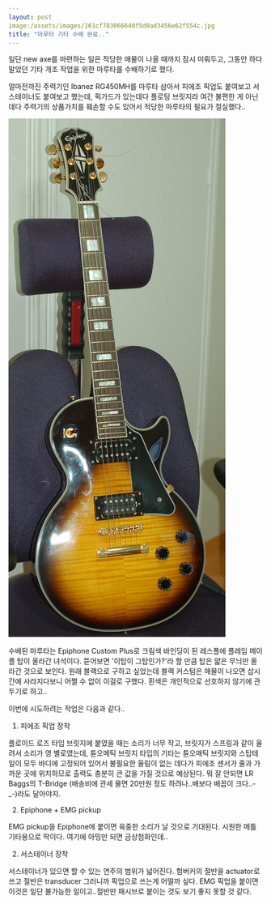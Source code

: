 ```yaml
---
layout: post
image:/assets/images/161cf783066640f5d0ad3456e62f554c.jpg
title: "마루타 기타 수배 완료.."
---
```


일단 new axe를 마련하는 일은 적당한 매물이 나올 때까지 잠시 미뤄두고, 그동안 하다 말았던 기타 개조 작업을 위한 마루타를 수배하기로 했다. 

얼마전까진 주력기인 Ibanez RG450MH를 마루타 삼아서 피에조 픽업도 붙여보고 서스테이너도 붙여보고 했는데, 픽가드가 있는데다 플로팅 브릿지라 여간 불편한 게 아닌데다 주력기의 상품가치를 훼손할 수도 있어서 적당한 마루타의 필요가 절실했다..

![image](/assets/images/161cf783066640f5d0ad3456e62f554c.jpg)


수배된 마루타는 Epiphone Custom Plus로 크림색 바인딩이 된 레스폴에 플레임 메이플 탑이 올라간 녀석이다. 뜯어보면 '이탑이 그탑인가?'라 할 만큼 탑은 얇은 무늬만 올라간 것으로 보인다. 원래 블랙으로 구하고 싶었는데 블랙 커스텀은 매물이 나오면 삽시간에 사라지다보니 어쩔 수 없이 이걸로 구했다. 흰색은 개인적으로 선호하지 않기에 관두기로 하고..

이번에 시도하려는 작업은 다음과 같다..

1) 피에조 픽업 장착

플로이드 로즈 타입 브릿지에 붙였을 때는 소리가 너무 작고, 브릿지가 스프링과 같이 울려서 소리가 영 별로였는데, 튠오메틱 브릿지 타입의 기타는 튠오매틱 브릿지와 스탑테일이 모두 바디에 고정되어 있어서 불필요한 울림이 없는 데다가 피에조 센서가 줄과 가까운 곳에 위치하므로 출력도 충분히 큰 값을 가질 것으로 예상된다. 뭐 잘 안되면 LR Baggs의 T-Bridge (배송비에 관세 물면 20만원 정도 하려나..배보다 배꼽이 크다..-_-)라도 달아야지.

2) Epiphone + EMG pickup

EMG pickup을 Epiphone에 붙이면 육중한 소리가 날 것으로 기대된다. 시원한 메틀 기타용으로 딱이다. 여기에 아밍만 되면 금상첨화인데..

2) 서스테이너 장착

서스테이너가 있으면 할 수 있는 연주의 범위가 넓어진다. 험버커의 절반을 actuator로 쓰고 절반은 transducer 그러니까 픽업으로 쓰는게 어떨까 싶다. EMG 픽업을 붙이면 이것은 일단 불가능한 일이고..절반만 패시브로 붙이는 것도 보기 좋지 못할 것 같다.




